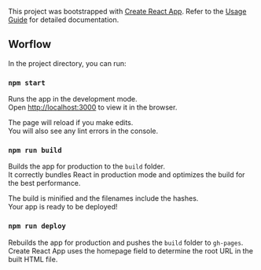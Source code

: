 This project was bootstrapped with [Create React App](https://github.com/facebookincubator/create-react-app). Refer to the [Usage Guide](https://github.com/facebookincubator/create-react-app/blob/master/packages/react-scripts/template/README.md) for detailed documentation.

## Worflow

In the project directory, you can run:

### `npm start`

Runs the app in the development mode.<br>
Open [http://localhost:3000](http://localhost:3000) to view it in the browser.

The page will reload if you make edits.<br>
You will also see any lint errors in the console.

### `npm run build`

Builds the app for production to the `build` folder.<br>
It correctly bundles React in production mode and optimizes the build for the best performance.

The build is minified and the filenames include the hashes.<br>
Your app is ready to be deployed!

### `npm run deploy`

Rebuilds the app for production and pushes the `build` folder to `gh-pages`.
Create React App uses the homepage field to determine the root URL in the built HTML file.
